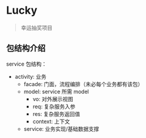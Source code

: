# Lucky

> 幸运抽奖项目

## 包结构介绍

service 包结构：
- activity: 业务
  - facade: 门面，流程编排（未必每个业务都有该包）
  - model: service 所需 model
    - vo: 对外展示视图
    - req: 复杂服务入参
    - res: 复杂服务返回值
    - context: 上下文
  - service: 业务实现/基础数据支撑